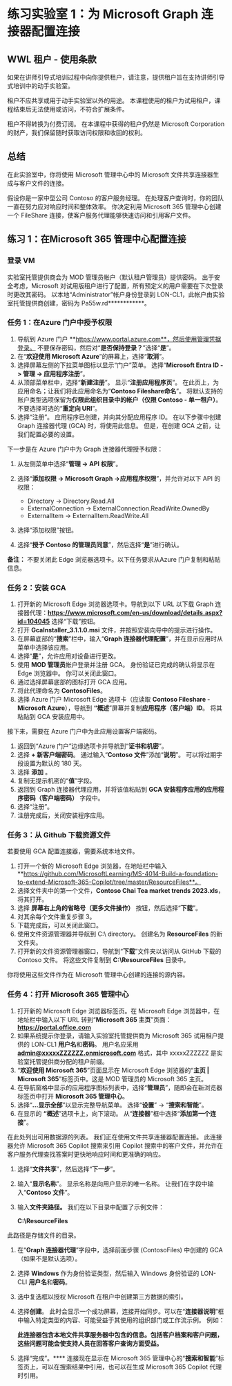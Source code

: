 # 练习实验室 1：为 Microsoft Graph 连接器配置连接

## WWL 租户 - 使用条款

如果在讲师引导式培训过程中向你提供租户，请注意，提供租户旨在支持讲师引导式培训中的动手实验室。

租户不应共享或用于动手实验室以外的用途。 本课程使用的租户为试用租户，课程结束后无法使用或访问，不符合扩展条件。

租户不得转换为付费订阅。 在本课程中获得的租户仍然是 Microsoft Corporation 的财产，我们保留随时获取访问权限和收回的权利。

## 总结

在此实验室中，你将使用 Microsoft 管理中心中的 Microsoft 文件共享连接器生成与客户文件的连接。

假设你是一家中型公司 Contoso 的客户服务经理。 在处理客户查询时，你的团队一直在努力应对响应时间和整体效率。 你决定利用 Microsoft 365 管理中心创建一个 FileShare 连接，使客户服务代理能够快速访问和引用客户文件。

## 练习 1：在Microsoft 365 管理中心配置连接

### 登录 VM

实验室托管提供商会为 MOD 管理员帐户（默认租户管理员）提供密码。 出于安全考虑，Microsoft 对试用版租户进行了配置，所有预定义的用户需要在下次登录时更改其密码。 以本地“Administrator”帐户身份登录到 LON-CL1，此帐户由实验室托管提供商创建，密码为 Pa55w.rd************。

### 任务 1：在Azure 门户中授予权限

1. 导航到 Azure 门户 **https://www.portal.azure.com**，然后使用管理凭据登录。 不要保存密码，然后对“**是否保持登录？**”选择“**是**”。
2. 在“**欢迎使用 Microsoft Azure**”的屏幕上，选择“**取消**”。
1. 选择屏幕左侧的下拉菜单图标以显示“门户”菜单。 选择“**Microsoft Entra ID -> 管理 -> 应用程序注册**”。
1. 从顶部菜单栏中，选择“**新建注册**”。 显示“**注册应用程序页**”。 在此页上，为应用命名；让我们将此应用命名为“**Contoso Fileshare命名**”。 将默认支持的账户类型选项保留为**仅限此组织目录中的帐户（仅限 Contoso - 单一租户）**。 不要选择可选的“**重定向 URI**”。
1. 选择“注册”。 应用程序已创建，并向其分配应用程序 ID。 在以下步骤中创建 Graph 连接器代理 (GCA) 时，将使用此信息。 但是，在创建 GCA 之前，让我们配置必要的设置。

下一步是在 Azure 门户中为 Graph 连接器代理授予权限：

1. 从左侧菜单中选择“**管理 -> API 权限**”。
1. 选择“**添加权限 -> Microsoft Graph ->应用程序权限**”，并允许对以下 API 的权限：

    - Directory -> Directory.Read.All
    - ExternalConnection -> ExternalConnection.ReadWrite.OwnedBy
    - ExternalItem -> ExternalItem.ReadWrite.All
      
1. 选择“添加权限”按钮。
1. 选择“**授予 Contoso 的管理员同意**”，然后选择“**是**”进行确认。

**备注：** 不要关闭此 Edge 浏览器选项卡。以下任务要求从Azure 门户复制和粘贴信息。

### 任务 2：安装 GCA

1. 打开新的 Microsoft Edge 浏览器选项卡。导航到以下 URL 以下载 Graph 连接器代理：**https://www.microsoft.com/en-us/download/details.aspx?id=104045** 选择“下载”按钮。 
1. 打开 **GcaInstaller_3.1.1.0.msi** 文件，并按照安装向导中的提示进行操作。 
2. 在屏幕底部的“**搜索**”栏中，输入“**Graph 连接器代理配置**”，并在显示应用时从菜单中选择该应用。
3. 选择“**是**”，允许应用对设备进行更改。
4. 使用 **MOD 管理员**帐户登录并注册 GCA。 身份验证已完成的确认将显示在 Edge 浏览器中。 你可以关闭此窗口。
5. 通过选择屏幕底部的图标打开 GCA 应用。
1. 将此代理命名为 **ContosoFiles**。
1. 选择 Azure 门户 Microsoft Edge 选项卡（应读取 **Contoso Fileshare - Microsoft Azure**），导航到 **“概述**”屏幕并复制**应用程序（客户端）ID**。 将其粘贴到 GCA 安装应用中。

接下来，需要在 Azure 门户中为此应用设置客户端密码。

1. 返回到“Azure 门户”边缘选项卡并导航到“**证书和机密**”。
1. 选择 **+ 新客户端密码**。 通过输入“**Contoso 文件**”添加“**说明**”。 可以将过期字段设置为默认的 180 天。
2. 选择 **添加** 。
3. 复制无提示机密的“**值**”字段。
1. 返回到 Graph 连接器代理应用，并将该值粘贴到 **GCA 安装程序应用的应用程序密码（客户端密码）** 字段中。
1. 选择“注册”。
1. 注册完成后，关闭安装程序应用。

### 任务 3：从 Github 下载资源文件

若要使用 GCA 配置连接器，需要系统本地文件。 

1. 打开一个新的 Microsoft Edge 浏览器，在地址栏中输入 **https://github.com/MicrosoftLearning/MS-4014-Build-a-foundation-to-extend-Microsoft-365-Copilot/tree/master/ResourceFiles**。
2. 选择文件夹中的第一个文件，**Contoso Chai Tea market trends 2023.xls**，将其打开。
3. 选择 **屏幕右上角的省略号（更多文件操作）** 按钮，然后选择“**下载**”。
4. 对其余每个文件重复步骤 3。
5. 下载完成后，可以关闭此窗口。
6. 使用文件资源管理器并导航到 C:\ directory。 创建名为 **ResourceFiles** 的新文件夹。
7. 打开新的文件资源管理器窗口，导航到“**下载**”文件夹以访问从 GitHub 下载的 Contoso 文件。 将这些文件复制到 **C:\ResourceFiles** 目录中。

你将使用这些文件作为在 Microsoft 管理中心创建的连接的源内容。

### 任务 4：打开 Microsoft 365 管理中心

1. 打开新的 Microsoft Edge 浏览器标签页。在 Microsoft Edge 浏览器中，在地址栏中输入以下 URL 转到“**Microsoft 365 主页**”页面：**https://portal.office.com**
1. 如果系统提示你登录，请输入实验室托管提供商为 Microsoft 365 试用租户提供的 LON-CL1 **用户名**和**密码**。 用户名应采用 **<admin@xxxxxZZZZZZ.onmicrosoft.com>** 格式，其中 xxxxxZZZZZZ 是实验室托管提供商分配的租户前缀。 
1. “**欢迎使用 Microsoft 365**”页面显示在 Microsoft Edge 浏览器的“**主页 | Microsoft 365**”标签页中。这是 MOD 管理员的 Microsoft 365 主页。
1. 在导航窗格中显示的应用程序图标列表中，选择“**管理员**”，随即会在新浏览器标签页中打开 **Microsoft 365 管理中心**。
1. 选择“**...显示全部**”以显示完整导航菜单。 选择“**设置**” -> “**搜索和智能**”。
1. 在显示的 **“概述**”选项卡上，向下滚动。 从“**连接器**”框中选择“**添加第一个连接**”。

在此处列出可用数据源的列表。 我们正在使用文件共享连接器配置连接。 此连接器允许 Microsoft 365 Copilot 搜索来引用 Copilot 搜索中的客户文件，并允许在客户服务代理查找答案时更快地响应时间和更准确的响应。

1. 选择“**文件共享**”，然后选择“**下一步**”。
1. 输入“**显示名称**”。 显示名称是向用户显示的唯一名称。 让我们在字段中输入“**Contoso 文件**”。
1. 输入**文件夹路径。** 我们在以下目录中配置了示例文件：

   **C:\ResourceFiles**

此路径是存储文件的目录。

1. 在“**Graph 连接器代理**”字段中，选择前面步骤 (ContosoFiles) 中创建的 GCA（如果不是默认选项）。
1. 选择 **Windows** 作为身份验证类型，然后输入 Windows 身份验证的 LON-CLI **用户名**和**密码**。
1. 选中复选框以授权 Microsoft 在租户中创建第三方数据的索引。
1. 选择**创建**。  此时会显示一个成功屏幕，连接开始同步。可以在“**连接器说明**”框中输入特定类型的内容、可能受益于其使用的组织部门或工作流示例。 例如：

    **此连接器包含本地文件共享服务器中包含的信息。包括客户档案和客户问题，这些问题可能会使支持人员在回答客户查询方面受益。**
1. 选择“完成”。**** 连接现在显示在 Microsoft 365 管理中心的“**搜索和智能**”标签页上，可以在搜索结果中引用，也可以在生成 Microsoft 365 Copilot 代理时引用。
